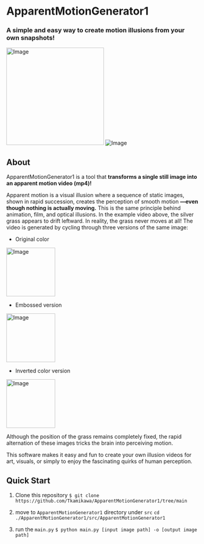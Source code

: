 # ApparentMotionGenerator1

### A simple and easy way to create motion illusions from your own snapshots!

<img width="256" height="256" alt="Image" src="https://github.com/user-attachments/assets/3197cf82-6a00-410b-a8d9-49967c4b5632" /> ![Image](https://github.com/user-attachments/assets/30db9445-560d-4195-a4d0-24cf99b9c89c)

## About

ApparentMotionGenerator1 is a tool that **transforms a single still image into an apparent motion video (mp4)!**

Apparent motion is a visual illusion where a sequence of static images, shown in rapid succession, creates the perception of smooth motion **—even though nothing is actually moving.** This is the same principle behind animation, film, and optical illusions.
In the example video above, the silver grass appears to drift leftward. In reality, the grass never moves at all! The video is generated by cycling through three versions of the same image:

* Original color
<img width="128" height="128" alt="Image" src="https://github.com/user-attachments/assets/38acb9af-7f6a-4e5c-9381-18f6f5a3c581" />


* Embossed version

<img width="128" height="128" alt="Image" src="https://github.com/user-attachments/assets/9e70ddbf-427e-45fc-bdf9-e3eec861d92d" />
  
* Inverted color version

<img width="128" height="128" alt="Image" src="https://github.com/user-attachments/assets/70c2fbe3-329f-4f86-b65b-a1c6b0ea96a9" />
  
Although the position of the grass remains completely fixed, the rapid alternation of these images tricks the brain into perceiving motion.

This software makes it easy and fun to create your own illusion videos for art, visuals, or simply to enjoy the fascinating quirks of human perception.

## Quick Start
1. Clone this repository
`$ git clone https://github.com/Tkamikawa/ApparentMotionGenerator1/tree/main `

2. move to `ApparentMotionGenerator1` directory under `src` 
`cd ./ApparentMotionGenerator1/src/ApparentMotionGenerator1`

3. run the `main.py`
`$ python main.py [input image path] -o [output image path]`


